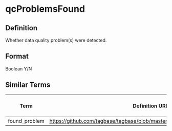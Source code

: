 # qcProblemsFound 

## Definition 
Whether data quality problem(s) were detected.

## Format
Boolean Y/N

## Similar Terms 
|Term|Definition URL|Source Vocabulary Publisher/Creator|
|----|----------|-----------------|
|found_problem|https://github.com/tagbase/tagbase/blob/master/eTagMetadataInventory.csv#L137|Tagbase|

 